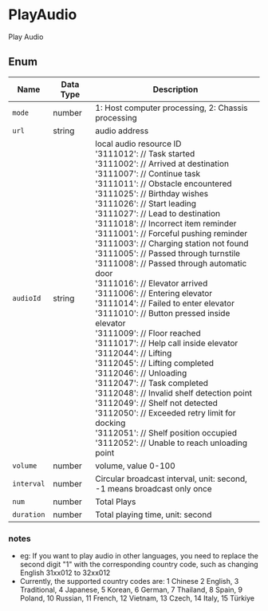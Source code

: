 ﻿# PlayAudio

Play Audio

## Enum

| Name       | Data Type | Description                                                             |
| ---------- | --------- |-------------------------------------------------------------------------|
| `mode`     | number    | 1: Host computer processing, 2: Chassis processing                      |
| `url`      | string    | audio address                                                           |
| `audioId`  | string    | local audio resource ID <br/>'3111012': // Task started <br/>'3111002': // Arrived at destination <br/>'3111007': // Continue task <br/>'3111011': // Obstacle encountered <br/>'3111025': // Birthday wishes <br/>'3111026': // Start leading <br/>'3111027': // Lead to destination <br/>'3111018': // Incorrect item reminder <br/>'3111001': // Forceful pushing reminder <br/>'3111003': // Charging station not found <br/>'3111005': // Passed through turnstile <br/>'3111008': // Passed through automatic door <br/>'3111016': // Elevator arrived <br/>'3111006': // Entering elevator <br/>'3111014': // Failed to enter elevator <br/>'3111010': // Button pressed inside elevator <br/>'3111009': // Floor reached <br/>'3111017': // Help call inside elevator <br/>'3112044': // Lifting <br/>'3112045': // Lifting completed <br/>'3112046': // Unloading <br/>'3112047': // Task completed <br/>'3112048': // Invalid shelf detection point <br/>'3112049': // Shelf not detected <br/>'3112050': // Exceeded retry limit for docking <br/>'3112051': // Shelf position occupied <br/>'3112052': // Unable to reach unloading point                                                |
| `volume`   | number    | volume, value 0-100                                                     |
| `interval` | number    | Circular broadcast interval, unit: second, -1 means broadcast only once |
| `num`      | number    | Total Plays                                                             |
| `duration` | number    | Total playing time, unit: second                                        |



### notes
*   eg: If you want to play audio in other languages, you need to replace the second digit "1" with the corresponding country code, such as changing English 31xx012 to 32xx012
*   Currently, the supported country codes are: 1 Chinese 2 English, 3 Traditional, 4 Japanese, 5 Korean, 6 German, 7 Thailand, 8 Spain, 9 Poland, 10 Russian, 11 French, 12 Vietnam, 13 Czech, 14 Italy, 15 Türkiye




